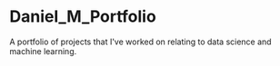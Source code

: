 # Daniel_M_Portfolio
A portfolio of projects that I've worked on relating to data science and machine learning.
